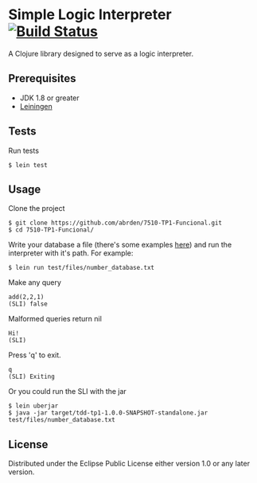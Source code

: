# Simple Logic Interpreter [![Build Status](https://travis-ci.org/abrden/7510-TP1-Funcional.svg?branch=develop)](https://travis-ci.org/abrden/7510-TP1-Funcional)

A Clojure library designed to serve as a logic interpreter.

## Prerequisites

- JDK 1.8 or greater
- [Leiningen](https://github.com/technomancy/leiningen)

## Tests
Run tests
```
$ lein test
```

## Usage
Clone the project
```
$ git clone https://github.com/abrden/7510-TP1-Funcional.git
$ cd 7510-TP1-Funcional/
```
Write your database a file (there's some examples [here](https://github.com/abrden/7510-TP1-Funcional/tree/master/test/files)) and run the interpreter with it's path.
For example:
```
$ lein run test/files/number_database.txt
```
Make any query
```
add(2,2,1)
(SLI) false
```
Malformed queries return nil
```
Hi!
(SLI)
```
Press 'q' to exit.
```
q
(SLI) Exiting
```

Or you could run the SLI with the jar
```
$ lein uberjar
$ java -jar target/tdd-tp1-1.0.0-SNAPSHOT-standalone.jar test/files/number_database.txt
```
## License

Distributed under the Eclipse Public License either version 1.0 or any later version.
